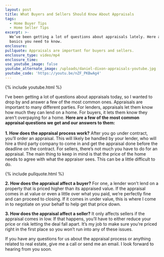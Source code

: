 ```yaml
---
layout: post
title: What Buyers and Sellers Should Know About Appraisals
tags:
  - Home Buyer Tips
  - Home Seller Tips
excerpt: >-
  We’ve been getting a lot of questions about appraisals lately. Here are a few
  basics you need to know.
enclosure:
pullquote: Appraisals are important for buyers and sellers.
enclosure_type: video/mp4
enclosure_time:
use_youtube_image: false
youtube_alternate_image: /uploads/daniel-dixon-appraisals-youtube.jpg
youtube_code: 'https://youtu.be/nZF_PKBwAg4'
---
```



{% include youtube.html %}

I’ve been getting a lot of questions about appraisals today, so I wanted to drop by and answer a few of the most common ones. Appraisals are important to many different parties. For lenders, appraisals let them know how much they can lend on a home. For buyers, it lets them know they aren’t overpaying for a home. **Here are a few of the most common appraisal questions we get and our answers to them:**<br><br>**1. How does the appraisal process work?** After you go under contract, you’ll order an appraisal. This will likely be handled by your lender, who will hire a third party company to come in and get the appraisal done before the deadline on the contract. For sellers, there’s not much you have to do for an appraisal. The main thing to keep in mind is that the price of the home needs to agree with what the appraiser sees. This can be a little difficult to do.

{% include pullquote.html %}

**2. How does the appraisal affect a buyer?** For one, a lender won’t lend on a property that is priced higher than its appraised value. If the appraisal comes in at value or even a little over what you paid, we’re perfectly fine and can proceed to closing. If it comes in under value, this is where I come in to negotiate on your behalf to help get that price down.

**3. How does the appraisal affect a seller?** It only affects sellers if the appraisal comes in low. If that happens, you’ll have to either reduce your price or risk letting the deal fall apart. It’s my job to make sure you’re priced right in the first place so you won’t run into any of these issues.

If you have any questions for us about the appraisal process or anything related to real estate, give me a call or send me an email. I look forward to hearing from you soon.